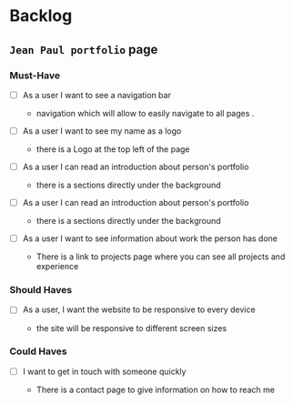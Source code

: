 # Backlog

## `Jean Paul portfolio` page

### Must-Have

- [ ] As a user I want to see a navigation bar

  - navigation which will allow to easily navigate to all pages .

- [ ] As a user I want to see my name as a logo

  - there is a Logo at the top left of the page

- [ ] As a user I can read an introduction about person's portfolio

  - there is a sections directly under the background

- [ ] As a user I can read an introduction about person's portfolio

  - there is a sections directly under the background

- [ ] As a user I want to see information about work the person has done

  - There is a link to projects page where you can see all projects and
    experience

### Should Haves

- [ ] As a user, I want the website to be responsive to every device

  - the site will be responsive to different screen sizes

### Could Haves

- [ ] I want to get in touch with someone quickly

  - There is a contact page to give information on how to reach me
